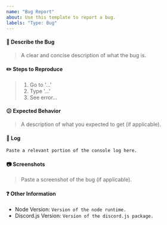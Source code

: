 ```yaml
---
name: "Bug Report"
about: Use this template to report a bug.
labels: "Type: Bug"
---
```


#### :bug: Describe the Bug

> A clear and concise description of what the bug is.

#### :pencil2: Steps to Reproduce

> 1. Go to '...'
> 2. Type '...'
> 3. See error...

#### :confused: Expected Behavior

> A description of what you expected to get (if applicable).

#### :scroll: Log

``` text
Paste a relevant portion of the console log here.
```

#### :camera: Screenshots

> Paste a screenshot of the bug (if applicable).

#### :question: Other Information

* Node Version: `Version of the node runtime.`
* Discord.js Version: `Version of the discord.js package.`
